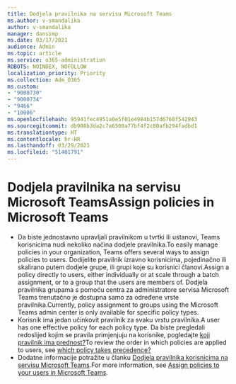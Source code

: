 ```yaml
---
title: Dodjela pravilnika na servisu Microsoft Teams
ms.author: v-smandalika
author: v-smandalika
manager: dansimp
ms.date: 03/17/2021
audience: Admin
ms.topic: article
ms.service: o365-administration
ROBOTS: NOINDEX, NOFOLLOW
localization_priority: Priority
ms.collection: Adm_O365
ms.custom:
- "9000730"
- "9000734"
- "9466"
- "10006"
ms.openlocfilehash: 95941fec4951a0e5f01e4984b157d6760f542943
ms.sourcegitcommit: db908b3da2c7a6508a77bf4f2c80afb294fadbd1
ms.translationtype: HT
ms.contentlocale: hr-HR
ms.lasthandoff: 03/29/2021
ms.locfileid: "51401791"
---
```

# <a name="assign-policies-in-microsoft-teams"></a><span data-ttu-id="929b3-102">Dodjela pravilnika na servisu Microsoft Teams</span><span class="sxs-lookup"><span data-stu-id="929b3-102">Assign policies in Microsoft Teams</span></span>

- <span data-ttu-id="929b3-103">Da biste jednostavno upravljali pravilnikom u tvrtki ili ustanovi, Teams korisnicima nudi nekoliko načina dodjele pravilnika.</span><span class="sxs-lookup"><span data-stu-id="929b3-103">To easily manage policies in your organization, Teams offers several ways to assign policies to users.</span></span> <span data-ttu-id="929b3-104">Dodijelite pravilnik izravno korisnicima, pojedinačno ili skalirano putem dodjele grupe, ili grupi koje su korisnici članovi.</span><span class="sxs-lookup"><span data-stu-id="929b3-104">Assign a policy directly to users, either individually or at scale through a batch assignment, or to a group that the users are members of.</span></span>  <span data-ttu-id="929b3-105">Dodjela pravilnika grupama s pomoću centra za administratore servisa Microsoft Teams trenutačno je dostupna samo za određene vrste pravilnika.</span><span class="sxs-lookup"><span data-stu-id="929b3-105">Currently, policy assignment to groups using the Microsoft Teams admin center is only available for specific policy types.</span></span> 
- <span data-ttu-id="929b3-106">Korisnik ima jedan učinkovit pravilnik za svaku vrstu pravilnika.</span><span class="sxs-lookup"><span data-stu-id="929b3-106">A user has one effective policy for each policy type.</span></span> <span data-ttu-id="929b3-107">Da biste pregledali redoslijed kojim se pravila primjenjuju na korisnike, pogledajte [koji pravilnik ima prednost?](https://docs.microsoft.com/microsoftteams/assign-policies#which-policy-takes-precedence)</span><span class="sxs-lookup"><span data-stu-id="929b3-107">To review the order in which policies are applied to users, see [which policy takes precedence?](https://docs.microsoft.com/microsoftteams/assign-policies#which-policy-takes-precedence)</span></span>
- <span data-ttu-id="929b3-108">Dodatne informacije potražite u članku [Dodjela pravilnika korisnicima na servisu Microsoft Teams](https://docs.microsoft.com/microsoftteams/assign-policies).</span><span class="sxs-lookup"><span data-stu-id="929b3-108">For more information, see [Assign policies to your users in Microsoft Teams](https://docs.microsoft.com/microsoftteams/assign-policies).</span></span>
